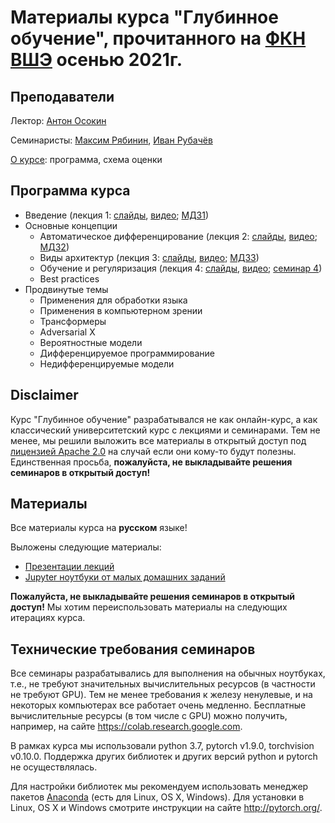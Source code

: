 # Материалы курса "Глубинное обучение", прочитанного на [ФКН ВШЭ](https://cs.hse.ru/) осенью 2021г.

## Преподаватели
Лектор: [Антон Осокин](https://aosokin.github.io/)

Семинаристы: [Максим Рябинин](https://www.hse.ru/staff/mryabinin), [Иван Рубачёв](https://www.hse.ru/org/persons/190912012)

[О курсе](lectures/DL21-fall-about.pdf): программа, схема оценки

## Программа курса
* Введение (лекция 1: [слайды](lectures/DL20-fall-lecture1-intro.pdf), [видео](https://youtu.be/k3QZU5a1oRA); [МДЗ1](homeworks_small/shw1/DL21-fall-shw1.ipynb))
* Основные концепции
  - Автоматическое дифференцирование (лекция 2: [слайды](lectures/DL20-fall-lecture2-backprop.pdf), [видео](https://youtu.be/cKMaEpf4MeU); [МДЗ2](homeworks_small/shw2/DL21-fall-shw2.ipynb))
  - Виды архитектур (лекция 3: [слайды](lectures/DL20-fall-lecture3-models.pdf), [видео](https://youtu.be/Uim4xLhXjRE); [МДЗ3](homeworks_small/shw3/DL21-fall-shw3.ipynb))
  - Обучение и регуляризация (лекция 4: [слайды](lectures/DL20-fall-lecture4-training.pdf), [видео](https://youtu.be/kE3AicLd5KE); [семинар 4](homeworks_small/shw4/DL21-fall-shw4.ipynb))
  - Best practices
* Продвинутые темы
  - Применения для обработки языка
  - Применения в компьютерном зрении
  - Трансформеры
  - Adversarial X
  - Вероятностные модели
  - Дифференцируемое программирование
  - Недифференцируемые модели

## Disclaimer
Курс "Глубинное обучение" разрабатывался не как онлайн-курс, а как классический университетский курс с лекциями и семинарами.
Тем не менее, мы решили выложить все материалы в открытый доступ под [лицензией Apache 2.0](../LICENSE) на случай если они кому-то будут полезны.
Единственная просьба, **пожалуйста, не выкладывайте решения семинаров в открытый доступ!** 
  
## Материалы
Все материалы курса на **русском** языке!

Выложены следующие материалы:
* [Презентации лекций](lectures)
* [Jupyter ноутбуки от малых домашних заданий](homeworks_small) 

**Пожалуйста, не выкладывайте решения семинаров в открытый доступ!** Мы хотим переиспользовать материалы на следующих итерациях курса.
 
## Технические требования семинаров
Все семинары разрабатывались для выполнения на обычных ноутбуках, т.е., не требуют значительных вычислительных ресурсов (в частности не требуют GPU). Тем не менее требования к железу ненулевые, и на некоторых компьютерах все работает очень медленно. Бесплатные вычислительные ресурсы (в том числе с GPU) можно получить, например, на сайте https://colab.research.google.com.

В рамках курса мы использовали python 3.7, pytorch v1.9.0, torchvision v0.10.0. Поддержка других библиотек и других версий python и pytorch не осуществлялась.
 
Для настройки библиотек мы рекомендуем использовать менеджер пакетов [Anaconda](https://www.anaconda.com/) (есть для Linux, OS X, Windows). Для установки в Linux, OS X и Windows смотрите инструкции на сайте http://pytorch.org/. 
 
